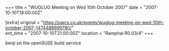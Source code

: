 +++
title = "WUGLUG Meeting on Wed 10th October 2007"
date = "2007-10-10T18:00:00Z"

[extra]
original = "https://uwcs.co.uk/events/wuglug-meeting-on-wed-10th-october-2007-1474488999780/"    
ent_time = "2007-10-10T21:00:00Z"
location = "Ramphal R0.03/4"
+++

benji on the openSUSE build service

